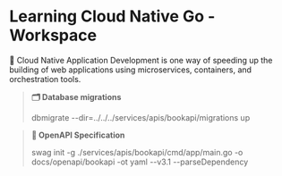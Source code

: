 # Learning Cloud Native Go - Workspace

🌱 Cloud Native Application Development is one way of speeding up the building of web applications using microservices, containers, and orchestration tools.

> **🗂️ Database migrations**
> 
> dbmigrate --dir=../../../services/apis/bookapi/migrations up

> **🧭️ OpenAPI Specification**
>
> swag init -g ./services/apis/bookapi/cmd/app/main.go -o docs/openapi/bookapi -ot yaml --v3.1 --parseDependency
